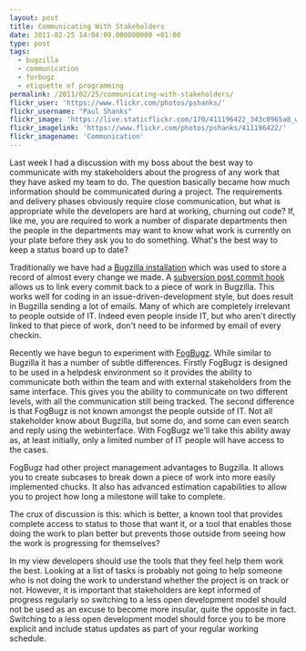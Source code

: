 ```yaml
---
layout: post
title: Communicating With Stakeholders
date: 2011-02-25 14:04:09.000000000 +01:00
type: post
tags:
  - bugzilla
  - communication
  - forbugz
  - etiquette of programming
permalink: /2011/02/25/communicating-with-stakeholders/
flickr_user: 'https://www.flickr.com/photos/pshanks/'
flickr_username: "Paul Shanks"
flickr_image: 'https://live.staticflickr.com/170/411196422_343c0965a8_w.jpg'
flickr_imagelink: 'https://www.flickr.com/photos/pshanks/411196422/'
flickr_imagename: 'Communication'
---
```

Last week I had a discussion with my boss about the best way to communicate with my stakeholders about the
progress of any work that they have asked my team to do. The question basically became how much information
should be communicated during a project. The requirements and delivery phases obviously require close
communication, but what is appropriate while the developers are hard at working, churning out code? If, like
me, you are required to work a number of disparate departments then the people in the departments may want to
know what work is currently on your plate before they ask you to do something. What's the best way to keep a
status board up to date?

Traditionally we have had a [Bugzilla installation](http://www.bugzilla.org/) which was used to
store a record of almost every change we made. A 
[subversion post commit hook](http://mikewest.org/2006/06/subversion-post-commit-hooks-101) allows us
to link every commit back to a piece of work in Bugzilla. This works well for coding in an
issue-driven-development style, but does result in Bugzilla sending a lot of emails. Many of which are
completely irrelevant to people outside of IT. Indeed even people inside IT, but who aren't directly linked to
that piece of work, don't need to be informed by email of every checkin.

Recently we have begun to experiment with [FogBugz](http://www.fogcreek.com/fogbugz/). While
similar to Bugzilla it has a number of subtle differences. Firstly FogBugz is designed to be used in a
helpdesk environment so it provides the ability to communicate both within the team and with external
stakeholders from the same interface. This gives you the ability to communicate on two different levels, with
all the communication still being tracked. The second difference is that FogBugz is not known amongst the
people outside of IT. Not all stakeholder know about Bugzilla, but some do, and some can even search and reply
using the webinterface. With FogBugz we'll take this ability away as, at least initially, only a limited
number of IT people will have access to the cases.

FogBugz had other project management advantages to Bugzilla. It allows you to create subcases to break down a
piece of work into more easily implemented chucks. It also has advanced estimation capabilities to allow you
to project how long a milestone will take to complete.

The crux of discussion is this: which is better, a known tool that provides complete access to status to those
that want it, or a tool that enables those doing the work to plan better but prevents those outside from
seeing how the work is progressing for themselves?

In my view developers should use the tools that they feel help them work the best. Looking at a list of tasks
is probably not going to help someone who is not doing the work to understand whether the project is on track
or not. However, it is important that stakeholders are kept informed of progress regularly so switching to a
less open development model should not be used as an excuse to become more insular, quite the opposite in
fact. Switching to a less open development model should force you to be more explicit and include status
updates as part of your regular working schedule.
